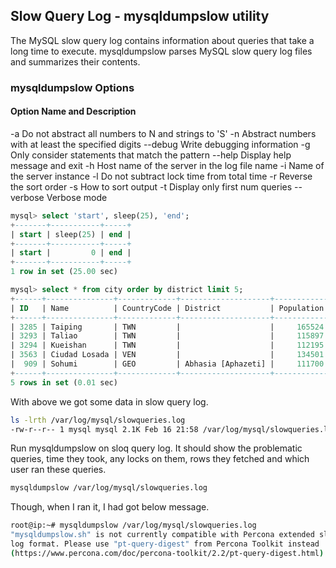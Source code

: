 ## Slow Query Log - mysqldumpslow utility
The MySQL slow query log contains information about queries that take a long time to execute. mysqldumpslow parses MySQL slow query log files and summarizes their contents.

### mysqldumpslow Options

#### Option Name and Description
-a	Do not abstract all numbers to N and strings to 'S'
-n	Abstract numbers with at least the specified digits
--debug	Write debugging information
-g	Only consider statements that match the pattern
--help	Display help message and exit
-h	Host name of the server in the log file name
-i	Name of the server instance
-l	Do not subtract lock time from total time
-r	Reverse the sort order
-s	How to sort output
-t	Display only first num queries
--verbose	Verbose mode

```sql
mysql> select 'start', sleep(25), 'end';
+-------+-----------+-----+
| start | sleep(25) | end |
+-------+-----------+-----+
| start |         0 | end |
+-------+-----------+-----+
1 row in set (25.00 sec)

mysql> select * from city order by district limit 5;
+------+---------------+-------------+--------------------+------------+
| ID   | Name          | CountryCode | District           | Population |
+------+---------------+-------------+--------------------+------------+
| 3285 | Taiping       | TWN         |                    |     165524 |
| 3293 | Taliao        | TWN         |                    |     115897 |
| 3294 | Kueishan      | TWN         |                    |     112195 |
| 3563 | Ciudad Losada | VEN         |                    |     134501 |
|  909 | Sohumi        | GEO         | Abhasia [Aphazeti] |     111700 |
+------+---------------+-------------+--------------------+------------+
5 rows in set (0.01 sec)
```

With above we got some data in slow query log.
```sh
ls -lrth /var/log/mysql/slowqueries.log
-rw-r--r-- 1 mysql mysql 2.1K Feb 16 21:58 /var/log/mysql/slowqueries.log
```

Run mysqldumpslow on sloq query log. It should show the problematic queries, time they took, any locks on them, rows they fetched and which user ran these queries.
```sh
mysqldumpslow /var/log/mysql/slowqueries.log
```

Though, when I ran it, I had got below message. 
```sh
root@ip:~# mysqldumpslow /var/log/mysql/slowqueries.log
"mysqldumpslow.sh" is not currently compatible with Percona extended slow query
log format. Please use "pt-query-digest" from Percona Toolkit instead
(https://www.percona.com/doc/percona-toolkit/2.2/pt-query-digest.html).
```